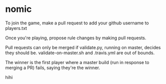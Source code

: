 # nomic

To join the game, make a pull request to add your github username to players.txt

Once you're playing, propose rule changes by making pull requests.

Pull requests can only be merged if validate.py, running on master,
decides they should be.  validate-on-master.sh and .travis.yml are out
of bounds.

The winner is the first player where a master build (run in response
to merging a PR) fails, saying they're the winner.

hihi
